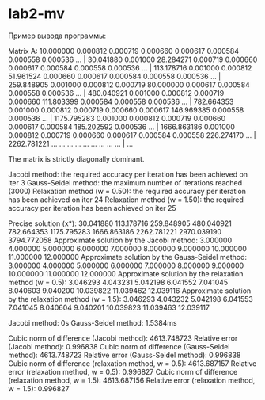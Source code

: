 # lab2-mv

Пример вывода программы:

Matrix A:
 10.000000   0.000812   0.000719   0.000660   0.000617   0.000584   0.000558   0.000536  ... |      30.041880
  0.001000  28.284271   0.000719   0.000660   0.000617   0.000584   0.000558   0.000536  ... |     113.178716
  0.001000   0.000812  51.961524   0.000660   0.000617   0.000584   0.000558   0.000536  ... |     259.848905
  0.001000   0.000812   0.000719  80.000000   0.000617   0.000584   0.000558   0.000536  ... |     480.040921
  0.001000   0.000812   0.000719   0.000660 111.803399   0.000584   0.000558   0.000536  ... |     782.664353
  0.001000   0.000812   0.000719   0.000660   0.000617 146.969385   0.000558   0.000536  ... |     1175.795283
  0.001000   0.000812   0.000719   0.000660   0.000617   0.000584 185.202592   0.000536  ... |     1666.863186
  0.001000   0.000812   0.000719   0.000660   0.000617   0.000584   0.000558 226.274170  ... |     2262.781221
    ...        ...        ...        ...        ...        ...        ...        ...     ... |         ...
    
The matrix is strictly diagonally dominant.


Jacobi method: the required accuracy per iteration has been achieved on iter 3
Gauss-Seidel method: the maximum number of iterations reached (3000)
Relaxation method (w = 0.50): the required accuracy per iteration has been achieved on iter 24
Relaxation method (w = 1.50): the required accuracy per iteration has been achieved on iter 25


Precise solution (x*):  30.041880 113.178716 259.848905 480.040921 782.664353 1175.795283 1666.863186 2262.781221 2970.039190 3794.772058
Approximate solution by the Jacobi method:   3.000000   4.000000   5.000000   6.000000   7.000000   8.000000   9.000000  10.000000  11.000000  12.000000
Approximate solution by the Gauss-Seidel method:   3.000000   4.000000   5.000000   6.000000   7.000000   8.000000   9.000000  10.000000  11.000000  12.000000
Approximate solution by the relaxation method (w = 0.5):   3.046293   4.043231   5.042198   6.041552   7.041045   8.040603   9.040200  10.039822  11.039462  12.039116
Approximate solution by the relaxation method (w = 1.5):   3.046293   4.043232   5.042198   6.041553   7.041045   8.040604   9.040201  10.039823  11.039463  12.039117


Jacobi method: 0s
Gauss-Seidel method: 1.5384ms


Cubic norm of difference (Jacobi method): 4613.748723
Relative error (Jacobi method):   0.996838
Cubic norm of difference (Gauss-Seidel method): 4613.748723
Relative error (Gauss-Seidel method):   0.996838
Cubic norm of difference (relaxation method, w = 0.5): 4613.687157
Relative error (relaxation method, w = 0.5):   0.996827
Cubic norm of difference (relaxation method, w = 1.5): 4613.687156
Relative error (relaxation method, w = 1.5):   0.996827
